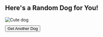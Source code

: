 <!DOCTYPE html>
<html lang="en">
<head>
  <meta charset="UTF-8">
  <meta name="viewport" content="width=device-width, initial-scale=1.0">
  <title>Random Dog Image</title>
</head>
<body>
  <h2>Here's a Random Dog for You!</h2>
  <img id="dogImage" src="" alt="Cute dog" style="max-width: 400px; display: block; margin-bottom: 10px;">
  <button onclick="fetchDogImage()">Get Another Dog</button>

  <script>
    async function fetchDogImage() {
      try {
        const res = await fetch("https://dog.ceo/api/breeds/image/random");
        if (!res.ok) throw new Error(`HTTP error! Status: ${res.status}`);
        
        const { message } = await res.json();
        document.getElementById("dogImage").src = message;
      } catch (err) {
        console.error("Error fetching dog image:", err);
      }
    }


    fetchDogImage();
  </script>
</body>
</html>
